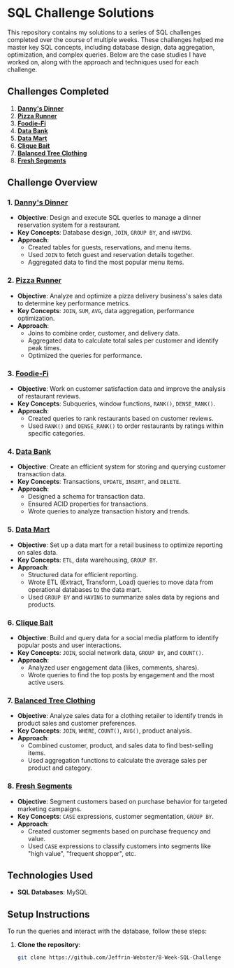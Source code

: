 # SQL Challenge Solutions

This repository contains my solutions to a series of SQL challenges completed over the course of multiple weeks. These challenges helped me master key SQL concepts, including database design, data aggregation, optimization, and complex queries. Below are the case studies I have worked on, along with the approach and techniques used for each challenge.

## Challenges Completed
1. [**Danny's Dinner**](./Case%20Study%20%231%20-%20Danny's%20Diner/Dannys_Dinner.sql)
2. [**Pizza Runner**](./Case%20Study%20%232%20-%20Pizza%20Runner/pizza_Runner.sql)
3. [**Foodie-Fi**](./Case%20Study%20%233%20-%20Foodie%20Fi/foodie_Fi.sql)
4. [**Data Bank**](./Case%20Study%20%234%20-%20Data%20Bank/Data_Bank.sql)
5. [**Data Mart**](./Case%20Study%20%235%20-%20Data%20Mart/Data_Mart.sql)
6. [**Clique Bait**](./Case%20Study%20%236%20-%20Clique%20Bait/Clique_Bait.sql)
7. [**Balanced Tree Clothing**](./Case%20Study%20%237%20-%20Balanced%20Tree%20Clothing/Balanced_Tree_Clothing.sql)
8. [**Fresh Segments**](./Case%20Study%20%238%20-%20Fresh%20Segments/Fresh_Segments.sql)

## Challenge Overview

### 1. [**Danny's Dinner**](./Case%20Study%20%231%20-%20Danny's%20Diner/Dannys_Dinner.sql)
- **Objective**: Design and execute SQL queries to manage a dinner reservation system for a restaurant.
- **Key Concepts**: Database design, `JOIN`, `GROUP BY`, and `HAVING`.
- **Approach**:
  - Created tables for guests, reservations, and menu items.
  - Used `JOIN` to fetch guest and reservation details together.
  - Aggregated data to find the most popular menu items.

### 2. [**Pizza Runner**](./Case%20Study%20%232%20-%20Pizza%20Runner/pizza_Runner.sql)
- **Objective**: Analyze and optimize a pizza delivery business's sales data to determine key performance metrics.
- **Key Concepts**: `JOIN`, `SUM`, `AVG`, data aggregation, performance optimization.
- **Approach**:
  - Joins to combine order, customer, and delivery data.
  - Aggregated data to calculate total sales per customer and identify peak times.
  - Optimized the queries for performance.

### 3. [**Foodie-Fi**](./Case%20Study%20%233%20-%20Foodie-Fi/foodie_Fi.sql)
- **Objective**: Work on customer satisfaction data and improve the analysis of restaurant reviews.
- **Key Concepts**: Subqueries, window functions, `RANK()`, `DENSE_RANK()`.
- **Approach**:
  - Created queries to rank restaurants based on customer reviews.
  - Used `RANK()` and `DENSE_RANK()` to order restaurants by ratings within specific categories.

### 4. [**Data Bank**](./Case%20Study%20%234%20-%20Data%20Bank/Data_Bank.sql)
- **Objective**: Create an efficient system for storing and querying customer transaction data.
- **Key Concepts**: Transactions, `UPDATE`, `INSERT`, and `DELETE`.
- **Approach**:
  - Designed a schema for transaction data.
  - Ensured ACID properties for transactions.
  - Wrote queries to analyze transaction history and trends.

### 5. [**Data Mart**](./Case%20Study%20%235%20-%20Data%20Mart/Data_Mart.sql)
- **Objective**: Set up a data mart for a retail business to optimize reporting on sales data.
- **Key Concepts**: `ETL`, data warehousing, `GROUP BY`.
- **Approach**:
  - Structured data for efficient reporting.
  - Wrote ETL (Extract, Transform, Load) queries to move data from operational databases to the data mart.
  - Used `GROUP BY` and `HAVING` to summarize sales data by regions and products.

### 6. [**Clique Bait**](./Case%20Study%20%236%20-%20Clique%20Bait/Clique_Bait.sql)
- **Objective**: Build and query data for a social media platform to identify popular posts and user interactions.
- **Key Concepts**: `JOIN`, social network data, `GROUP BY`, and `COUNT()`.
- **Approach**:
  - Analyzed user engagement data (likes, comments, shares).
  - Wrote queries to find the top posts by engagement and the most active users.

### 7. [**Balanced Tree Clothing**](./Case%20Study%20%237%20-%20Balanced%20Tree%20Clothing/Balanced_Tree_Clothing.sql)
- **Objective**: Analyze sales data for a clothing retailer to identify trends in product sales and customer preferences.
- **Key Concepts**: `JOIN`, `WHERE`, `COUNT()`, `AVG()`, product analysis.
- **Approach**:
  - Combined customer, product, and sales data to find best-selling items.
  - Used aggregation functions to calculate the average sales per product and category.

### 8. [**Fresh Segments**](./Case%20Study%20%238%20-%20Fresh%20Segments/Fresh_Segments.sql)
- **Objective**: Segment customers based on purchase behavior for targeted marketing campaigns.
- **Key Concepts**: `CASE` expressions, customer segmentation, `GROUP BY`.
- **Approach**:
  - Created customer segments based on purchase frequency and value.
  - Used `CASE` expressions to classify customers into segments like "high value", "frequent shopper", etc.

## Technologies Used
- **SQL Databases**: MySQL

## Setup Instructions

To run the queries and interact with the database, follow these steps:

1. **Clone the repository**:
   ```bash
   git clone https://github.com/Jeffrin-Webster/8-Week-SQL-Challenge
